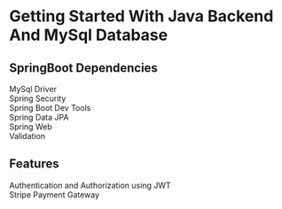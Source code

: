 # Getting Started With Java Backend And MySql Database
## SpringBoot Dependencies
MySql Driver
<br>
Spring Security
<br>
Spring Boot Dev Tools
<br>
Spring Data JPA
<br>
Spring Web
<br>
Validation
## Features
Authentication and Authorization using JWT
<br>
Stripe Payment Gateway
